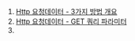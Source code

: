1. [Http 요청데이터 - 3가지 방법 개요](Lecture-Note/2-5.md)
2. [Http 요청데이터 - GET 쿼리 파라미터](Lecture-Note/2-6.md)
3. 
